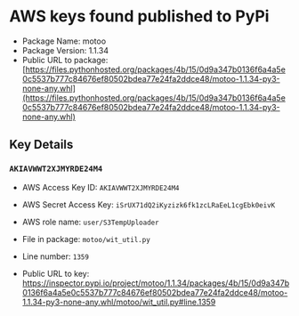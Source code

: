 # AWS keys found published to PyPi

* Package Name: motoo
* Package Version: 1.1.34
* Public URL to package: [https://files.pythonhosted.org/packages/4b/15/0d9a347b0136f6a4a5e0c5537b777c84676ef80502bdea77e24fa2ddce48/motoo-1.1.34-py3-none-any.whl](https://files.pythonhosted.org/packages/4b/15/0d9a347b0136f6a4a5e0c5537b777c84676ef80502bdea77e24fa2ddce48/motoo-1.1.34-py3-none-any.whl)

## Key Details

### `AKIAVWWT2XJMYRDE24M4`

* AWS Access Key ID: `AKIAVWWT2XJMYRDE24M4`
* AWS Secret Access Key: `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` 
* AWS role name: `user/S3TempUploader`
* File in package: `motoo/wit_util.py`
* Line number: `1359`

* Public URL to key: https://inspector.pypi.io/project/motoo/1.1.34/packages/4b/15/0d9a347b0136f6a4a5e0c5537b777c84676ef80502bdea77e24fa2ddce48/motoo-1.1.34-py3-none-any.whl/motoo/wit_util.py#line.1359


